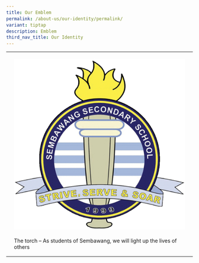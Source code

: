 ```yaml
---
title: Our Emblem
permalink: /about-us/our-identity/permalink/
variant: tiptap
description: Emblem
third_nav_title: Our Identity
---
```

<p></p><table><tbody><tr><th rowspan="1" colspan="1"><p></p></th><th rowspan="1" colspan="1"><p></p><div class="isomer-image-wrapper"><img height="auto" width="100%" alt="" src="/images/SMB_Logo_2.jpg"></div></th><th rowspan="1" colspan="1"><p></p></th></tr><tr><td rowspan="1" colspan="1"><p></p></td><td rowspan="1" colspan="1"><p>The torch – As students of Sembawang, we will light up the lives of others</p></td><td rowspan="1" colspan="1"><p></p></td></tr></tbody></table><p></p>